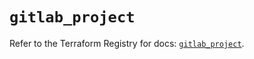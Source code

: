 # `gitlab_project`

Refer to the Terraform Registry for docs: [`gitlab_project`](https://registry.terraform.io/providers/gitlabhq/gitlab/18.1.1/docs/resources/project).
